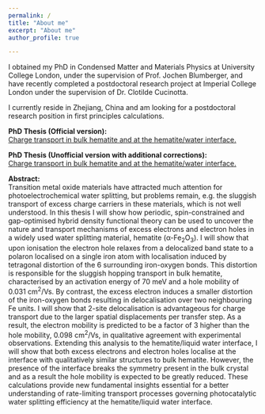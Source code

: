 ```yaml
---
permalink: /
title: "About me"
excerpt: "About me"
author_profile: true

---
```


I obtained my PhD in Condensed Matter and Materials Physics at University College London, under the supervision of Prof. Jochen Blumberger, and have recently completed a postdoctoral research project at Imperial College London under the supervision of Dr. Clotilde Cucinotta.

I currently reside in Zhejiang, China and am looking for a postdoctoral research position in first principles calculations.

<strong>PhD Thesis (Official version):</strong> <br />
[Charge transport in bulk hematite and at the hematite/water interface.](https://discovery.ucl.ac.uk/id/eprint/10153463/2/thesis.pdf)  <br />

<strong>PhD Thesis (Unofficial version with additional corrections):</strong> <br />
[Charge transport in bulk hematite and at the hematite/water interface.](../files/Thesis-unofficial-changes-compressed.pdf)  <br />

<strong>Abstract:</strong> <br />
Transition metal oxide materials have attracted much attention for photoelectrochemical water splitting, but problems remain, e.g. the sluggish transport of excess charge carriers in these materials, which is not well understood. In this thesis I will show how periodic, spin-constrained and gap-optimised hybrid density functional theory can be used to uncover the nature and transport mechanisms of excess electrons and electron holes in a widely used water splitting material, hematite (α-Fe<sub>2</sub>O<sub>3</sub>). 
I will show that upon ionisation the electron hole relaxes from a delocalized band state to a polaron localised on a single iron atom with localisation induced by tetragonal distortion of the 6 surrounding iron-oxygen bonds. This distortion is responsible for the sluggish hopping transport in bulk hematite, characterised by an activation energy of 70 meV and a hole mobility of 0.031 cm<sup>2</sup>/Vs. By contrast, the excess electron induces a smaller distortion of the iron-oxygen bonds resulting in delocalisation over two neighbouring Fe units. I will show that 2-site delocalisation is advantageous for charge transport due to the larger spatial displacements per transfer step. As a result, the electron mobility is predicted to be a factor of 3 higher than the hole mobility, 0.098 cm<sup>2</sup>/Vs, in qualitative agreement with experimental observations. Extending this analysis to the hematite/liquid water interface, I will show that both excess electrons and electron holes localise at the interface with qualitatively similar structures to bulk hematite. However, the presence of the interface breaks the symmetry present in the bulk crystal and as a result the hole mobility is expected to be greatly reduced. These calculations provide new fundamental insights essential for a better understanding of rate-limiting transport processes governing photocatalytic water splitting efficiency at the hematite/liquid water interface.
